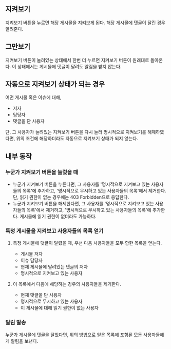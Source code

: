 지켜보기
--------

지켜보기 버튼을 누르면 해당 게시물을 지켜보게 된다. 해당 게시물에 댓글이 달린 경우 알려준다.

그만보기
--------

지켜보기 버튼이 눌려있는 상태에서 한번 더 누르면 지켜보기 버튼이 원래대로 돌아온다. 이 상태에서는 게시물에 댓글이 달려도 알림을 받지 않는다.

자동으로 지켜보기 상태가 되는 경우
----------------------------------

어떤 게시물 혹은 이슈에 대해,

* 저자
* 담당자
* 댓글을 단 사용자

단, 그 사용자가 눌려있는 지켜보기 버튼을 다시 눌러 명시적으로 지켜보기를 해제하였다면, 위의 조건에 해당하더라도 자동으로 지켜보기 상태가 되지 않는다.

내부 동작
---------

### 누군가 지켜보기 버튼을 눌렀을 때

* 누군가 지켜보기 버튼을 누른다면, 그 사용자를 '명시적으로 지켜보고 있는 사용자들의 목록'에 추가하고, '명시적으로 무시하고 있는 사용자들의 목록'에서 제거한다. 단, 읽기 권한이 없는 경우에는 403 Forbidden으로 응답한다.
* 누군가 지켜보기 버튼을 해제한다면, 그 사용자를 '명시적으로 지켜보고 있는 사용자들의 목록'에서 제거하고, '명시적으로 무시하고 있는 사용자들의 목록'에 추가한다. 게시물에 읽기 권한이 없더라도 가능하다.

### 특정 게시물을 지켜보고 사용자들의 목록 얻기

1. 특정 게시물에 댓글이 달렸을 때, 우선 다음 사용자들을 모두 합한 목록을 얻는다.
    * 게시물 저자
    * 이슈 담당자
    * 현재 게시물에 달려있는 댓글의 저자
    * 명시적으로 지켜보고 있는 사용자

2. 이 목록에서 다음에 해당하는 경우의 사용자들을 제거한다.
    * 현재 댓글을 단 사용자
    * 명시적으로 무시하고 있는 사용자
    * 이 게시물에 대해 읽기 권한이 없는 사용자

### 알림 발송

누군가 게시물에 댓글을 달았다면, 위의 방법으로 얻은 목록에 포함된 모든 사용자들에게 알림을 보낸다.
